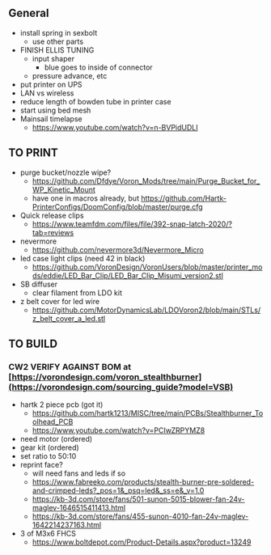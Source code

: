 ## General
- install spring in sexbolt
    - use other parts
- FINISH ELLIS TUNING
    - input shaper
        - blue goes to inside of connector
    - pressure advance, etc
- put printer on UPS
- LAN vs wireless
- reduce length of bowden tube in printer case
- start using bed mesh
- Mainsail timelapse
    - https://www.youtube.com/watch?v=n-BVPidUDLI 

## TO PRINT
- purge bucket/nozzle wipe? 
   - https://github.com/Dfdye/Voron_Mods/tree/main/Purge_Bucket_for_WP_Kinetic_Mount
   - have one in macros already, but https://github.com/Hartk-PrinterConfigs/DoomConfig/blob/master/purge.cfg
- Quick release clips
  - https://www.teamfdm.com/files/file/392-snap-latch-2020/?tab=reviews  
- nevermore
  - https://github.com/nevermore3d/Nevermore_Micro 
- led case light clips (need 42 in black)
  - https://github.com/VoronDesign/VoronUsers/blob/master/printer_mods/eddie/LED_Bar_Clip/LED_Bar_Clip_Misumi_version2.stl
- SB diffuser
  - clear filament from LDO kit
- z belt cover for led wire
  - https://github.com/MotorDynamicsLab/LDOVoron2/blob/main/STLs/z_belt_cover_a_led.stl

## TO BUILD
### CW2 VERIFY AGAINST BOM at [https://vorondesign.com/voron_stealthburner](https://vorondesign.com/sourcing_guide?model=VSB)
- hartk 2 piece pcb (got it)
    - https://github.com/hartk1213/MISC/tree/main/PCBs/Stealthburner_Toolhead_PCB
    - https://www.youtube.com/watch?v=PCIwZRPYMZ8
- need motor (ordered)
- gear kit (ordered)
- set ratio to 50:10
- reprint face?
    - will need fans and leds if so
    - https://www.fabreeko.com/products/stealth-burner-pre-soldered-and-crimped-leds?_pos=1&_psq=led&_ss=e&_v=1.0
    - https://kb-3d.com/store/fans/501-sunon-5015-blower-fan-24v-maglev-1646515411413.html
    - https://kb-3d.com/store/fans/455-sunon-4010-fan-24v-maglev-1642214237163.html
- 3 of M3x6 FHCS 
    - https://www.boltdepot.com/Product-Details.aspx?product=13249
